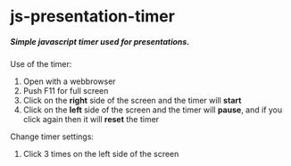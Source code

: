 # js-presentation-timer
##### Simple javascript timer used for presentations.

Use of the timer:

1. Open with a webbrowser
2. Push F11 for full screen
3. Click on the **right** side of the screen and the timer will __start__
4. Click on the **left** side of the screen and the timer will __pause__, and if you click again then it will __reset__ the timer

Change timer settings:

1. Click 3 times on the left side of the screen
